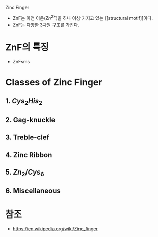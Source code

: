 Zinc Finger
- ZnF는 아연 이온($Zn^{2+}$)을 하나 이상 가지고 있는 [[structural motif]]이다.
- ZnF는 다양한 3차원 구조를 가진다.
# ZnF의 특징
- ZnFsms 
# Classes of Zinc Finger
## 1. $Cys_2His_2$
## 2. Gag-knuckle
## 3. Treble-clef
## 4. Zinc Ribbon
## 5. $Zn_2/Cys_6$
## 6. Miscellaneous
# 참조
- https://en.wikipedia.org/wiki/Zinc_finger